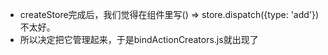 - createStore完成后，我们觉得在组件里写() => store.dispatch({type: 'add'})不太好。
- 所以决定把它管理起来，于是bindActionCreators.js就出现了
